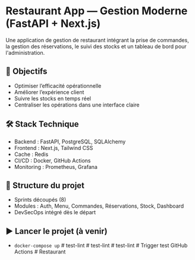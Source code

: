 # Restaurant App — Gestion Moderne (FastAPI + Next.js)

Une application de gestion de restaurant intégrant la prise de commandes, la gestion des réservations, le suivi des stocks et un tableau de bord pour l'administration.

## 🎯 Objectifs
- Optimiser l’efficacité opérationnelle
- Améliorer l’expérience client
- Suivre les stocks en temps réel
- Centraliser les opérations dans une interface claire

## 🛠 Stack Technique
- Backend : FastAPI, PostgreSQL, SQLAlchemy
- Frontend : Next.js, Tailwind CSS
- Cache : Redis
- CI/CD : Docker, GitHub Actions
- Monitoring : Prometheus, Grafana

## 🚧 Structure du projet
- Sprints découpés (8)
- Modules : Auth, Menu, Commandes, Réservations, Stock, Dashboard
- DevSecOps intégré dès le départ

## ▶️ Lancer le projet (à venir)
- `docker-compose up`
#   t e s t - l i n t  
 #   t e s t - l i n t  
 #   t e s t - l i n t  
 #   T r i g g e r   t e s t   G i t H u b   A c t i o n s  
 #   R e s t a u r a n t  
 